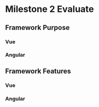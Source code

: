 # Milestone 2 Evaluate

## Framework Purpose

### Vue

### Angular

## Framework Features

### Vue

### Angular

## 
